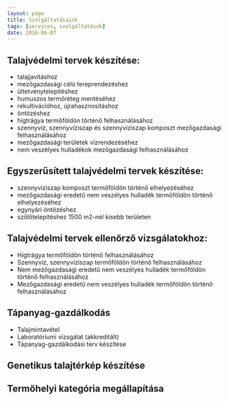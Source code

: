 ```yaml
---
layout: page
title: Szolgáltatásaink
tags: [services, szolgáltatások]
date: 2016-06-07
---
```


## Talajvédelmi tervek készítése:

* talajjavításhoz
* mezőgazdasági célú tereprendezéshez
* ültetvénytelepítéshez
* humuszos termőréteg mentéséhez
* rekultivációhoz, újrahasznosításhoz
* öntözéshez
* hígtrágya termőföldön történő felhasználásához
* szennyvíz, szennyvíziszap és szennyvíziszap komposzt mezőgazdasági felhasználásához
* mezőgazdasági területek vízrendezéséhez
* nem veszélyes hulladékok mezőgazdasági felhasználásához

## Egyszerűsített talajvédelmi tervek készítése:

* szennyvíziszap komposzt termőföldön történő elhelyezéséhez
* mezőgazdasági eredetű nem veszélyes hulladék termőföldön történő elhelyezéséhez
* egynyári öntözéshez
* szőlőtelepítéshez 1500 m2-nél kisebb területen

## Talajvédelmi tervek ellenőrző vizsgálatokhoz:

* Hígtrágya termőföldön történő felhasználásához
* Szennyvíz, szennyvíziszap termőföldön történő felhasználásához
* Nem mezőgazdasági eredetű nem veszélyes hulladék termőföldön történő felhasználásához
* Mezőgazdasági eredetű nem veszélyes hulladék termőföldön történő felhasználásához

## Tápanyag-gazdálkodás

* Talajmintavétel
* Laboratóriumi vizsgálat (akkreditált)
* Tápanyag-gazdálkodási terv készítése

## Genetikus talajtérkép készítése

## Termőhelyi kategória megállapítása
